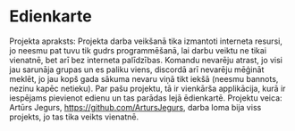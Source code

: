 # Edienkarte
Projekta apraksts:
Projekta darba veikšanā tika izmantoti interneta resursi, jo neesmu pat tuvu tik gudrs programmēšanā, lai darbu veiktu ne tikai vienatnē, bet arī bez interneta palīdzības. Komandu nevarēju atrast, jo visi jau sarunāja grupas un es paliku viens, discordā arī nevarēju mēģināt meklēt, jo jau kopš gada sākuma nevaru viņā tikt iekšā (neesmu bannots, nezinu kapēc netieku). Par pašu projektu, tā ir vienkārša applikācija, kurā ir iespējams pievienot edienu un tas parādas lejā ēdienkartē.
Projektu veica:
Artūrs Jegurs, https://github.com/ArtursJegurs, darba loma bija viss projekts, jo tas tika veikts vienatnē.
